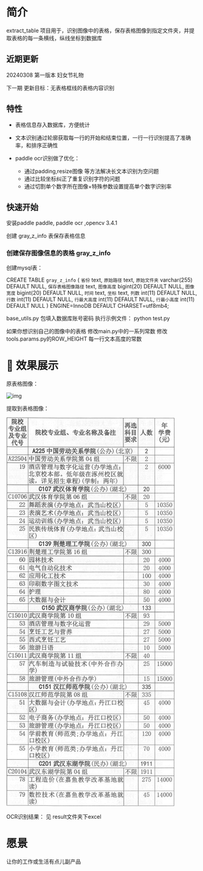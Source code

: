 # 简介
extract_table 项目用于，识别图像中的表格，保存表格图像到指定文件夹，并提取表格的每一条横线，纵线坐标到数据库


## 近期更新
20240308 第一版本 妇女节礼物

下一期 更新目标：无表格框线的表格内容识别

## 特性
- 表格信息存入数据库，方便统计
  
- 文本识别通过轮廓获取每一行的开始和结束位置，一行一行识别提高了准确率，和排序正确性

- paddle ocr识别做了优化：
  - 通过padding,resize图像 等方法解决长文本识别为空问题
  - 通过比较坐标纠正了重复识别字符的问题
  - 通过切割单个数字所在图像+特殊参数设置提高单个数字识别率
  


## 快速开始
安装paddle paddle, paddle ocr ,opencv 3.4.1 
 
创建 gray_z_info 表保存表格信息

### 创建保存图像信息的表格 gray_z_info

创建mysql表：

CREATE TABLE `gray_z_info` (
  `省份` text,
  `原始路径` text,
  `原始文件夹` varchar(255) DEFAULT NULL,
  `保存表格图像路径` text,
  `图像高度` bigint(20) DEFAULT NULL,
  `图像宽度` bigint(20) DEFAULT NULL,
  `时间` text,
  `坐标` text,
  `列数` int(11) DEFAULT NULL,
  `行数` int(11) DEFAULT NULL,
  `行最大高度` int(11) DEFAULT NULL,
  `行最小高度` int(11) DEFAULT NULL
) ENGINE=InnoDB DEFAULT CHARSET=utf8mb4;

base_utils.py 包填入数据库账号密码
执行示例文件：
python test.py

如果你想识别自己的图像中的表格
修改main.py中的一系列常数
修改tools.params.py的ROW_HEIGHT 每一行文本高度的常数
 

# 👀 效果展示
原表格图像：

![img](https://github.com/dirac472/tableOCR/blob/main/image/1.jpg)

提取到表格图像：

![img](https://github.com/dirac472/tableOCR/blob/main/table_image/1_0.jpg) 

OCR识别结果：
见 result文件夹下excel

# 愿景
让你的工作或生活有点儿副产品
